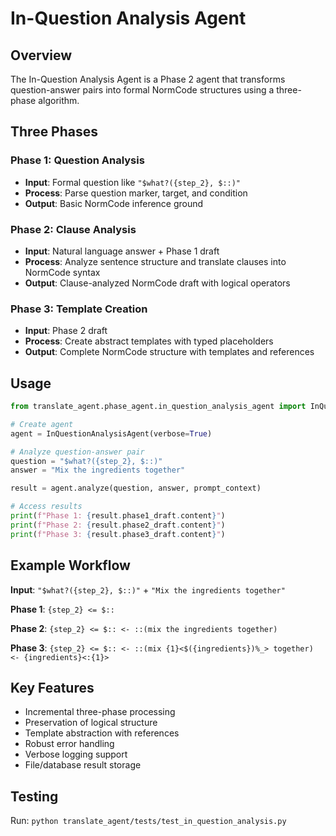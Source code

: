 # In-Question Analysis Agent

## Overview

The In-Question Analysis Agent is a Phase 2 agent that transforms question-answer pairs into formal NormCode structures using a three-phase algorithm.

## Three Phases

### Phase 1: Question Analysis
- **Input**: Formal question like `"$what?({step_2}, $::)"`
- **Process**: Parse question marker, target, and condition
- **Output**: Basic NormCode inference ground

### Phase 2: Clause Analysis  
- **Input**: Natural language answer + Phase 1 draft
- **Process**: Analyze sentence structure and translate clauses into NormCode syntax
- **Output**: Clause-analyzed NormCode draft with logical operators

### Phase 3: Template Creation
- **Input**: Phase 2 draft
- **Process**: Create abstract templates with typed placeholders
- **Output**: Complete NormCode structure with templates and references

## Usage

```python
from translate_agent.phase_agent.in_question_analysis_agent import InQuestionAnalysisAgent

# Create agent
agent = InQuestionAnalysisAgent(verbose=True)

# Analyze question-answer pair
question = "$what?({step_2}, $::)"
answer = "Mix the ingredients together"

result = agent.analyze(question, answer, prompt_context)

# Access results
print(f"Phase 1: {result.phase1_draft.content}")
print(f"Phase 2: {result.phase2_draft.content}") 
print(f"Phase 3: {result.phase3_draft.content}")
```

## Example Workflow

**Input**: `"$what?({step_2}, $::)"` + `"Mix the ingredients together"`

**Phase 1**: `{step_2} <= $::`

**Phase 2**: `{step_2} <= $:: <- ::(mix the ingredients together)`

**Phase 3**: `{step_2} <= $:: <- ::(mix {1}<$({ingredients})%_> together) <- {ingredients}<:{1}>`

## Key Features

- Incremental three-phase processing
- Preservation of logical structure
- Template abstraction with references
- Robust error handling
- Verbose logging support
- File/database result storage

## Testing

Run: `python translate_agent/tests/test_in_question_analysis.py` 